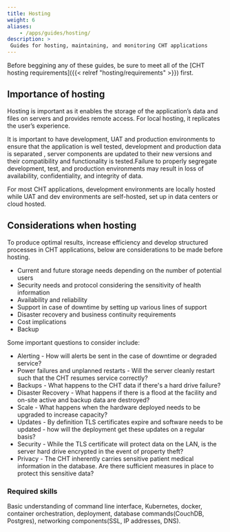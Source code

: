 ```yaml
---
title: Hosting
weight: 6
aliases:
    - /apps/guides/hosting/
description: >
 Guides for hosting, maintaining, and monitoring CHT applications
---
```


Before beggining any of these guides, be sure to meet all of the [CHT hosting requirements]({{< relref "hosting/requirements" >}}) first.
## Importance of hosting
Hosting is important as it enables the storage of the application’s data and files on servers and provides remote access. For local hosting, it replicates the user’s experience.

It is important to have development, UAT and production environments to ensure that the application is well tested, development and production data is separated , server components are updated to their new versions and their compatibility and functionality is tested.Failure to properly segregate development, test, and production environments may result in loss of availability, confidentiality, and integrity of data.

For most CHT applications, development environments are locally hosted while UAT and dev environments are self-hosted, set up in data centers or cloud hosted.

## Considerations when hosting

To produce optimal results, increase efficiency and develop structured processes in CHT applications, below are considerations to be made before hosting.

* Current and future storage needs depending on the number of potential users
* Security needs and protocol considering the sensitivity of health information
* Availability and reliability
* Support in case of downtime by setting up various lines of support
* Disaster recovery and business continuity requirements
* Cost implications
* Backup

Some important questions to consider include: 
* Alerting - How will alerts be sent in the case of downtime or degraded service?
* Power failures and unplanned restarts - Will the server cleanly restart such that the CHT resumes service correctly?
* Backups - What happens to the CHT data if there's a hard drive failure?
* Disaster Recovery - What happens if there is a flood at the facility and on-site active and backup data are destroyed?
* Scale - What happens when the hardware deployed needs to be upgraded to increase capacity?
* Updates - By definition TLS certificates expire and software needs to be updated - how will the deployment get these updates on a regular basis?
* Security - While the TLS certificate will protect data on the LAN, is the server hard drive encrypted in the event of property theft?
* Privacy - The CHT inherently carries sensitive patient medical information in the database. Are there sufficient measures in place to protect this sensitive data?

### Required skills

Basic understanding of command line interface, Kubernetes, docker, container orchestration, deployment, database commands(CouchDB, Postgres), networking components(SSL, IP addresses, DNS).

